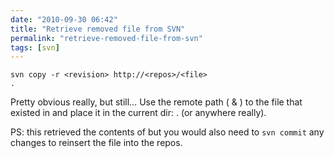 ```yaml
---
date: "2010-09-30 06:42"
title: "Retrieve removed file from SVN"
permalink: "retrieve-removed-file-from-svn"
tags: [svn]
---
```


<code>svn copy -r &lt;revision&gt; http://&lt;repos&gt;/&lt;file&gt; .</code>

Pretty obvious really, but still… Use the remote path ( &amp; ) to the file that existed in  and place it in the current dir: . (or anywhere really).

PS: this retrieved the contents of  but you would also need to <code>svn commit</code> any changes to reinsert the file into the repos.
